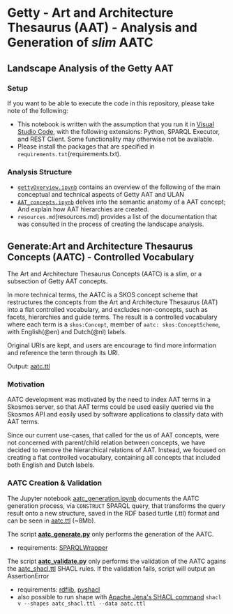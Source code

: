 
# Getty - Art and Architecture Thesaurus (AAT) - Analysis and Generation of *slim* AATC

## Landscape Analysis of the Getty AAT

### Setup
If you want to be able to execute the code in this repository, please take note of the following: 
- This notebook is written with the assumption that you run it in [Visual Studio Code](https://code.visualstudio.com/), with the following extensions: Python, SPARQL Executor, and REST Client. Some functionality may otherwise not be available.
- Please install the packages that are specified in `requirements.txt`(requirements.txt). 

### Analysis Structure 
- [`gettyOverview.ipynb`](gettyOverview.ipynb) contains an overview of the following of the main conceptual and technical aspects of Getty AAT and ULAN
- [`AAT_concepts.ipynb`](AAT_concepts.ipynb) delves into the semantic anatomy of a AAT concept; And explain how AAT hierarchies are created.
- `resources.md`(resources.md) provides a list of the documentation that was consulted in the process of creating the landscape analysis. 


## Generate:Art and Architecture Thesaurus Concepts (AATC) - Controlled Vocabulary

The Art and Architecture Thesaurus Concepts (AATC) is a *slim*, or a subsection of Getty AAT concepts. 

In more technical terms, the AATC is a SKOS concept scheme that restructures the concepts from the Art and Architecture Thesaurus (AAT) into a flat controlled vocabulary, and excludes non-concepts, such as facets, hierarchies and guide terms. 
The result is a controlled vocabulary where each term is a `skos:Concept`, member of `aatc: skos:ConceptScheme`, with English(@en) and Dutch(@nl) labels. 

Original URIs are kept, and users are encourage to find more information and reference the term through its URI. 

Output: [aatc.ttl](aatc.ttl) 

### Motivation 

AATC development was motivated by the need to index AAT terms in a Skosmos server, so that AAT terms could be used easily queried via the Skosmos API and easily used by software applications to classify data with AAT terms.

Since our current use-cases, that called for the us of AAT concepts, were not concerned with parent/child relation between concepts, we have decided to remove the hierarchical relations of AAT. Instead, we focused on creating a flat controlled vocabulary, containing all concepts that included both English and Dutch labels.

### AATC Creation & Validation

The Jupyter notebook [aatc_generation.ipynb](aatc_generation.ipynb) documents the AATC generation process, via `CONSTRUCT` SPARQL query, that transforms the query result onto a new structure, saved in the RDF based turtle (.ttl) format and can be seen in [aatc.ttl](aatc.ttl) (~8Mb).

The script **[aatc_generate.py](aatc_generate.py)** only performs the generation of the AATC.
* requirements: [SPARQLWrapper](https://sparqlwrapper.readthedocs.io/en/latest/) 

The script **[aatc_validate.py](aatc_validate.py)** only performs the validation of the AATC agains the [aatc_shacl.ttl](aatc_shacl.ttl) SHACL rules. If the validation fails, script will output an AssertionError 
* requirements: [rdflib](https://rdflib.readthedocs.io/en/stable/), [pyshacl](https://github.com/RDFLib/pySHACL)
* also possible to run shape with [Apache Jena's SHACL command](https://jena.apache.org/documentation/shacl/) `shacl v --shapes aatc_shacl.ttl --data aatc.ttl`

